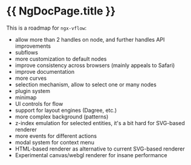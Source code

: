 # {{ NgDocPage.title }}

This is a roadmap for `ngx-vflow`:

- allow more than 2 handles on node, and further handles API improvements
- subflows
- more customization to default nodes
- improve consistency across browsers (mainly appeals to Safari)
- improve documentation
- more curves
- selection mechanism, allow to select one or many nodes
- plugin system
- minimap
- UI controls for flow
- support for layout engines (Dagree, etc.)
- more complex background (patterns)
- z-index emulation for selected entities, it's a bit hard for SVG-based renderer
- more events for different actions
- modal system for context menu
- HTML-based renderer as alternative to current SVG-based renderer
- Experimental canvas/webgl renderer for insane performance


